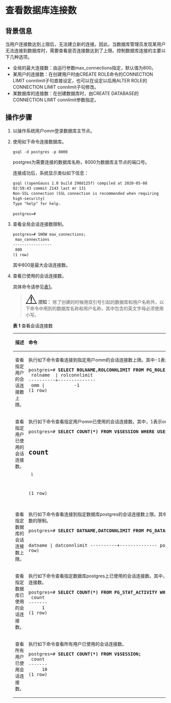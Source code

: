 # 查看数据库连接数<a name="ZH-CN_TOPIC_0246507953"></a>

## 背景信息<a name="zh-cn_topic_0237121094_zh-cn_topic_0059779140_s4018f18115b340a780a46830079d366b"></a>

当用户连接数达到上限后，无法建立新的连接。因此，当数据库管理员发现某用户无法连接到数据库时，需要查看是否连接数达到了上限。控制数据库连接的主要以下几种选项。

-   全局的最大连接数：由运行参数max\_connections指定，默认值为800。
-   某用户的连接数：在创建用户时由CREATE ROLE命令的CONNECTION LIMIT connlimit子句直接设定，也可以在设定以后用ALTER ROLE的CONNECTION LIMIT connlimit子句修改。
-   某数据库的连接数：在创建数据库时，由CREATE DATABASE的CONNECTION LIMIT connlimit参数指定。
## 操作步骤<a name="zh-cn_topic_0237121094_zh-cn_topic_0059779140_sde106f089f2c443e869945d573576c09"></a>

1.  以操作系统用户omm登录数据库主节点。
2.  使用如下命令连接数据库。

    ```
    gsql -d postgres -p 8000
    ```

    postgres为需要连接的数据库名称，8000为数据库主节点的端口号。

    连接成功后，系统显示类似如下信息：

    ```
    gsql ((openGauss 1.0 build 290d125f) compiled at 2020-05-08 02:59:43 commit 2143 last mr 131
    Non-SSL connection (SSL connection is recommended when requiring high-security)
    Type "help" for help.

    postgres=#
    ```

3.  查看全局会话连接数限制。

    ```
    postgres=# SHOW max_connections;
     max_connections
    -----------------
     800
    (1 row)
    ```

    其中800是最大会话连接数。

4.  查看已使用的会话连接数。

    具体命令请参见[表1](#zh-cn_topic_0237121094_zh-cn_topic_0059779140_t608a1965463e41f1b6eacd02f97a65ba)。

    >![](public_sys-resources/icon-notice.png) **须知：**
    >除了创建的时候用双引号引起的数据库和用户名称外，以下命令中用到的数据库名称和用户名称，其中包含的英文字母必须使用小写。

    **表 1**  查看会话连接数

    <a name="zh-cn_topic_0237121094_zh-cn_topic_0059779140_t608a1965463e41f1b6eacd02f97a65ba"></a>
    <table><thead align="left"><tr id="zh-cn_topic_0237121094_zh-cn_topic_0059779140_re474d5b541b5498f9baca663bf6224bc"><th class="cellrowborder" valign="top" width="31.41%" id="mcps1.2.3.1.1"><p id="zh-cn_topic_0237121094_zh-cn_topic_0059779140_a51fddb8e27ca459db31fec04adab6d09"><a name="zh-cn_topic_0237121094_zh-cn_topic_0059779140_a51fddb8e27ca459db31fec04adab6d09"></a><a name="zh-cn_topic_0237121094_zh-cn_topic_0059779140_a51fddb8e27ca459db31fec04adab6d09"></a>描述</p>
    </th>
    <th class="cellrowborder" valign="top" width="68.58999999999999%" id="mcps1.2.3.1.2"><p id="zh-cn_topic_0237121094_zh-cn_topic_0059779140_aaae4952762a546beb00acadfa603c4e5"><a name="zh-cn_topic_0237121094_zh-cn_topic_0059779140_aaae4952762a546beb00acadfa603c4e5"></a><a name="zh-cn_topic_0237121094_zh-cn_topic_0059779140_aaae4952762a546beb00acadfa603c4e5"></a>命令</p>
    </th>
    </tr>
    </thead>
    <tbody><tr id="zh-cn_topic_0237121094_zh-cn_topic_0059779140_r666cbec5558e439fb7c632c0d4865967"><td class="cellrowborder" valign="top" width="31.41%" headers="mcps1.2.3.1.1 "><p id="zh-cn_topic_0237121094_zh-cn_topic_0059779140_a4ab36a3be5444a29a747e5d7262549ba"><a name="zh-cn_topic_0237121094_zh-cn_topic_0059779140_a4ab36a3be5444a29a747e5d7262549ba"></a><a name="zh-cn_topic_0237121094_zh-cn_topic_0059779140_a4ab36a3be5444a29a747e5d7262549ba"></a>查看指定用户的会话连接数上限。</p>
    </td>
    <td class="cellrowborder" valign="top" width="68.58999999999999%" headers="mcps1.2.3.1.2 "><p id="zh-cn_topic_0237121094_zh-cn_topic_0059779140_abe47459aff854610bda6e3585c4cbe7d"><a name="zh-cn_topic_0237121094_zh-cn_topic_0059779140_abe47459aff854610bda6e3585c4cbe7d"></a><a name="zh-cn_topic_0237121094_zh-cn_topic_0059779140_abe47459aff854610bda6e3585c4cbe7d"></a>执行如下命令查看连接到指定用户<span id="zh-cn_topic_0237121094_text53674635013"><a name="zh-cn_topic_0237121094_text53674635013"></a><a name="zh-cn_topic_0237121094_text53674635013"></a>omm</span>的会话连接数上限。其中-1表示没有对用户<span id="zh-cn_topic_0237121094_text2275122085016"><a name="zh-cn_topic_0237121094_text2275122085016"></a><a name="zh-cn_topic_0237121094_text2275122085016"></a>omm</span>设置连接数的限制。</p>
    <a name="zh-cn_topic_0237121094_zh-cn_topic_0059779140_s6ef5ec790c7642d7809c2b134f4f64c9"></a><a name="zh-cn_topic_0237121094_zh-cn_topic_0059779140_s6ef5ec790c7642d7809c2b134f4f64c9"></a><pre class="screen" codetype="Sql" id="zh-cn_topic_0237121094_zh-cn_topic_0059779140_s6ef5ec790c7642d7809c2b134f4f64c9"><span id="zh-cn_topic_0237121094_text1943212533496"><a name="zh-cn_topic_0237121094_text1943212533496"></a><a name="zh-cn_topic_0237121094_text1943212533496"></a>postgres=# </span><strong id="zh-cn_topic_0237121094_zh-cn_topic_0059779140_a47c7c52eace94312a5ec6bea1371dfd6"><a name="zh-cn_topic_0237121094_zh-cn_topic_0059779140_a47c7c52eace94312a5ec6bea1371dfd6"></a><a name="zh-cn_topic_0237121094_zh-cn_topic_0059779140_a47c7c52eace94312a5ec6bea1371dfd6"></a>SELECT ROLNAME,ROLCONNLIMIT FROM PG_ROLES WHERE ROLNAME='</strong><span id="zh-cn_topic_0237121094_text62961221155016"><a name="zh-cn_topic_0237121094_text62961221155016"></a><a name="zh-cn_topic_0237121094_text62961221155016"></a>omm</span><strong id="zh-cn_topic_0237121094_zh-cn_topic_0059779140_a44debaef80d74b9ca411688bacdda8a4"><a name="zh-cn_topic_0237121094_zh-cn_topic_0059779140_a44debaef80d74b9ca411688bacdda8a4"></a><a name="zh-cn_topic_0237121094_zh-cn_topic_0059779140_a44debaef80d74b9ca411688bacdda8a4"></a>';</strong>
     rolname  | rolconnlimit
    ----------+--------------
     <span id="zh-cn_topic_0237121094_text16246192217504"><a name="zh-cn_topic_0237121094_text16246192217504"></a><a name="zh-cn_topic_0237121094_text16246192217504"></a>omm</span> |           -1
    (1 row)</pre>
    </td>
    </tr>
    <tr id="zh-cn_topic_0237121094_zh-cn_topic_0059779140_r230b2daf81fe46bf8bc72433c5f7a173"><td class="cellrowborder" valign="top" width="31.41%" headers="mcps1.2.3.1.1 "><p id="zh-cn_topic_0237121094_zh-cn_topic_0059779140_abc49477247444d32b4bfe5b601dd801e"><a name="zh-cn_topic_0237121094_zh-cn_topic_0059779140_abc49477247444d32b4bfe5b601dd801e"></a><a name="zh-cn_topic_0237121094_zh-cn_topic_0059779140_abc49477247444d32b4bfe5b601dd801e"></a>查看指定用户已使用的会话连接数。</p>
    </td>
    <td class="cellrowborder" valign="top" width="68.58999999999999%" headers="mcps1.2.3.1.2 "><p id="zh-cn_topic_0237121094_zh-cn_topic_0059779140_afbdde8607a9241d1854e840c0c562471"><a name="zh-cn_topic_0237121094_zh-cn_topic_0059779140_afbdde8607a9241d1854e840c0c562471"></a><a name="zh-cn_topic_0237121094_zh-cn_topic_0059779140_afbdde8607a9241d1854e840c0c562471"></a>执行如下命令查看指定用户<span id="zh-cn_topic_0237121094_text2279192513507"><a name="zh-cn_topic_0237121094_text2279192513507"></a><a name="zh-cn_topic_0237121094_text2279192513507"></a>omm</span>已使用的会话连接数。其中，1表示<span id="zh-cn_topic_0237121094_text14366152617508"><a name="zh-cn_topic_0237121094_text14366152617508"></a><a name="zh-cn_topic_0237121094_text14366152617508"></a>omm</span>已使用的会话连接数。</p>
    <a name="zh-cn_topic_0237121094_zh-cn_topic_0059779140_s8936424e3adf420bb9db8cfc23d6f677"></a><a name="zh-cn_topic_0237121094_zh-cn_topic_0059779140_s8936424e3adf420bb9db8cfc23d6f677"></a><pre class="screen" codetype="Sql" id="zh-cn_topic_0237121094_zh-cn_topic_0059779140_s8936424e3adf420bb9db8cfc23d6f677"><span id="zh-cn_topic_0237121094_text644219223528"><a name="zh-cn_topic_0237121094_text644219223528"></a><a name="zh-cn_topic_0237121094_text644219223528"></a>postgres=# </span><strong id="zh-cn_topic_0237121094_zh-cn_topic_0059779140_ab300884670ad42e1ad494b667e32f973"><a name="zh-cn_topic_0237121094_zh-cn_topic_0059779140_ab300884670ad42e1ad494b667e32f973"></a><a name="zh-cn_topic_0237121094_zh-cn_topic_0059779140_ab300884670ad42e1ad494b667e32f973"></a>SELECT COUNT(*) FROM V$SESSION WHERE USERNAME='</strong><span id="zh-cn_topic_0237121094_text9326192718507"><a name="zh-cn_topic_0237121094_text9326192718507"></a><a name="zh-cn_topic_0237121094_text9326192718507"></a>omm</span><strong id="zh-cn_topic_0237121094_zh-cn_topic_0059779140_a4b74e7a62ebe4040b9c5ffc46f50ec2b"><a name="zh-cn_topic_0237121094_zh-cn_topic_0059779140_a4b74e7a62ebe4040b9c5ffc46f50ec2b"></a><a name="zh-cn_topic_0237121094_zh-cn_topic_0059779140_a4b74e7a62ebe4040b9c5ffc46f50ec2b"></a>';</strong>

     count
    -------
         1
    (1 row)</pre>
    </td>
    </tr>
    <tr id="zh-cn_topic_0237121094_zh-cn_topic_0059779140_r104cdfb6ed214094a0590e585e5b2e85"><td class="cellrowborder" valign="top" width="31.41%" headers="mcps1.2.3.1.1 "><p id="zh-cn_topic_0237121094_zh-cn_topic_0059779140_a8409874270f64e5daffdcdec25803217"><a name="zh-cn_topic_0237121094_zh-cn_topic_0059779140_a8409874270f64e5daffdcdec25803217"></a><a name="zh-cn_topic_0237121094_zh-cn_topic_0059779140_a8409874270f64e5daffdcdec25803217"></a>查看指定数据库的会话连接数上限。</p>
    </td>
    <td class="cellrowborder" valign="top" width="68.58999999999999%" headers="mcps1.2.3.1.2 "><p id="zh-cn_topic_0237121094_zh-cn_topic_0059779140_aba7c110edf6241cbafeb5ca894c89607"><a name="zh-cn_topic_0237121094_zh-cn_topic_0059779140_aba7c110edf6241cbafeb5ca894c89607"></a><a name="zh-cn_topic_0237121094_zh-cn_topic_0059779140_aba7c110edf6241cbafeb5ca894c89607"></a>执行如下命令查看连接到指定数据库postgres的会话连接数上限。其中-1表示没有对数据库postgres设置连接数的限制。</p>
    <a name="zh-cn_topic_0237121094_zh-cn_topic_0059779140_s43be919558d045a689ac74d52a7560e4"></a><a name="zh-cn_topic_0237121094_zh-cn_topic_0059779140_s43be919558d045a689ac74d52a7560e4"></a><pre class="screen" codetype="Sql" id="zh-cn_topic_0237121094_zh-cn_topic_0059779140_s43be919558d045a689ac74d52a7560e4"><span id="zh-cn_topic_0237121094_text8370423125212"><a name="zh-cn_topic_0237121094_text8370423125212"></a><a name="zh-cn_topic_0237121094_text8370423125212"></a>postgres=# </span><strong id="zh-cn_topic_0237121094_zh-cn_topic_0059779140_a38e8bac171574ad39baf6a9df3563633"><a name="zh-cn_topic_0237121094_zh-cn_topic_0059779140_a38e8bac171574ad39baf6a9df3563633"></a><a name="zh-cn_topic_0237121094_zh-cn_topic_0059779140_a38e8bac171574ad39baf6a9df3563633"></a>SELECT DATNAME,DATCONNLIMIT FROM PG_DATABASE WHERE DATNAME='postgres';</strong>

     datname  | datconnlimit
    ----------+--------------
     postgres |           -1
    (1 row)</pre>
    </td>
    </tr>
    <tr id="zh-cn_topic_0237121094_zh-cn_topic_0059779140_rcb1ea716375e46b8bd4da4deea8c96bf"><td class="cellrowborder" valign="top" width="31.41%" headers="mcps1.2.3.1.1 "><p id="zh-cn_topic_0237121094_zh-cn_topic_0059779140_af26907151de64eaeb8caa1eec6bdbd87"><a name="zh-cn_topic_0237121094_zh-cn_topic_0059779140_af26907151de64eaeb8caa1eec6bdbd87"></a><a name="zh-cn_topic_0237121094_zh-cn_topic_0059779140_af26907151de64eaeb8caa1eec6bdbd87"></a>查看指定数据库已使用的会话连接数。</p>
    </td>
    <td class="cellrowborder" valign="top" width="68.58999999999999%" headers="mcps1.2.3.1.2 "><p id="zh-cn_topic_0237121094_zh-cn_topic_0059779140_aeab8618dcc114d1ea2f1ed255f200bf7"><a name="zh-cn_topic_0237121094_zh-cn_topic_0059779140_aeab8618dcc114d1ea2f1ed255f200bf7"></a><a name="zh-cn_topic_0237121094_zh-cn_topic_0059779140_aeab8618dcc114d1ea2f1ed255f200bf7"></a>执行如下命令查看指定数据库postgres上已使用的会话连接数。其中，1表示数据库postgres上已使用的会话连接数。</p>
    <a name="zh-cn_topic_0237121094_zh-cn_topic_0059779140_s98d199bf39a949ad9e38a71d0b20488f"></a><a name="zh-cn_topic_0237121094_zh-cn_topic_0059779140_s98d199bf39a949ad9e38a71d0b20488f"></a><pre class="screen" codetype="Sql" id="zh-cn_topic_0237121094_zh-cn_topic_0059779140_s98d199bf39a949ad9e38a71d0b20488f"><span id="zh-cn_topic_0237121094_text11748243525"><a name="zh-cn_topic_0237121094_text11748243525"></a><a name="zh-cn_topic_0237121094_text11748243525"></a>postgres=# </span><strong id="zh-cn_topic_0237121094_zh-cn_topic_0059779140_a285d8f0b239c436d800f7f81f3c0b5b8"><a name="zh-cn_topic_0237121094_zh-cn_topic_0059779140_a285d8f0b239c436d800f7f81f3c0b5b8"></a><a name="zh-cn_topic_0237121094_zh-cn_topic_0059779140_a285d8f0b239c436d800f7f81f3c0b5b8"></a>SELECT COUNT(*) FROM PG_STAT_ACTIVITY WHERE DATNAME='postgres';</strong>
     count
    -------
         1
    (1 row)</pre>
    </td>
    </tr>
    <tr id="zh-cn_topic_0237121094_zh-cn_topic_0059779140_redc0724fa85d4625a03722251374b298"><td class="cellrowborder" valign="top" width="31.41%" headers="mcps1.2.3.1.1 "><p id="zh-cn_topic_0237121094_zh-cn_topic_0059779140_aa93c2fc05f144d1f9e56abe24040701c"><a name="zh-cn_topic_0237121094_zh-cn_topic_0059779140_aa93c2fc05f144d1f9e56abe24040701c"></a><a name="zh-cn_topic_0237121094_zh-cn_topic_0059779140_aa93c2fc05f144d1f9e56abe24040701c"></a>查看所有用户已使用会话连接数。</p>
    </td>
    <td class="cellrowborder" valign="top" width="68.58999999999999%" headers="mcps1.2.3.1.2 "><p id="zh-cn_topic_0237121094_zh-cn_topic_0059779140_a895ff9baf5744bc8b2ce933084c3388f"><a name="zh-cn_topic_0237121094_zh-cn_topic_0059779140_a895ff9baf5744bc8b2ce933084c3388f"></a><a name="zh-cn_topic_0237121094_zh-cn_topic_0059779140_a895ff9baf5744bc8b2ce933084c3388f"></a>执行如下命令查看所有用户已使用的会话连接数。</p>
    <a name="zh-cn_topic_0237121094_zh-cn_topic_0059779140_sbf751537822546bbbc3bbd9c1b3e50b1"></a><a name="zh-cn_topic_0237121094_zh-cn_topic_0059779140_sbf751537822546bbbc3bbd9c1b3e50b1"></a><pre class="screen" codetype="Sql" id="zh-cn_topic_0237121094_zh-cn_topic_0059779140_sbf751537822546bbbc3bbd9c1b3e50b1"><span id="zh-cn_topic_0237121094_text971592455219"><a name="zh-cn_topic_0237121094_text971592455219"></a><a name="zh-cn_topic_0237121094_text971592455219"></a>postgres=# </span><strong id="zh-cn_topic_0237121094_zh-cn_topic_0059779140_a6f7981f036c346dca1744ecf7e258a37"><a name="zh-cn_topic_0237121094_zh-cn_topic_0059779140_a6f7981f036c346dca1744ecf7e258a37"></a><a name="zh-cn_topic_0237121094_zh-cn_topic_0059779140_a6f7981f036c346dca1744ecf7e258a37"></a>SELECT COUNT(*) FROM V$SESSION;</strong>
     count
    -------
         10
    (1 row)</pre>
    </td>
    </tr>
    </tbody>
    </table>
